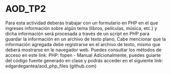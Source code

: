 # AOD_TP2
Para esta actividad deberás trabajar con un formulario en PHP en el que ingreses información sobre algún tema (libros, películas, música, etc.) y dicha información será procesada a través de un script en PHP para guardar la información en un archivo de texto plano, Cabe mencionar que la información agregada debe registrarse en el archivo de texto, mismo que deberá mostrarse en le navegador web.  Puedes consultar los métodos de acceso en este link: PHP: fopen - Manual  Adicionalmente, puedes guiarte del código fuente generado en clase y podrás acceder en el siguiente link: edgardegantea/aod_php_files (github.com)
